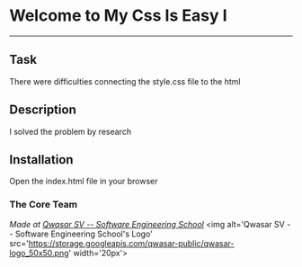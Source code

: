 # Welcome to My Css Is Easy I
***

## Task
There were difficulties connecting the style.css file to the html

## Description
I solved the problem by research

## Installation
Open the index.html file in your browser
### The Core Team


<span><i>Made at <a href='https://qwasar.io'>Qwasar SV -- Software Engineering School</a></i></span>
<span><img alt='Qwasar SV -- Software Engineering School's Logo' src='https://storage.googleapis.com/qwasar-public/qwasar-logo_50x50.png' width='20px'></span>
